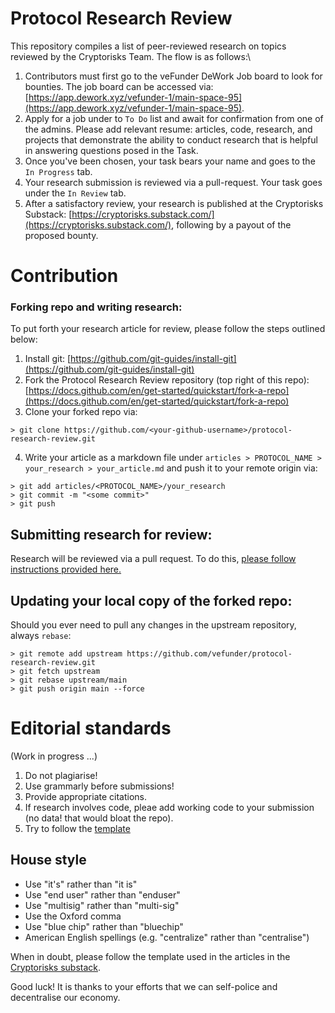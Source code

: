 # Protocol Research Review

This repository compiles a list of peer-reviewed research on topics reviewed by the Cryptorisks Team. The flow is as follows:\

1. Contributors must first go to the veFunder DeWork Job board to look for bounties. The job board can be accessed via: [https://app.dework.xyz/vefunder-1/main-space-95](https://app.dework.xyz/vefunder-1/main-space-95).
2. Apply for a job under to `To Do` list and await for confirmation from one of the admins. Please add relevant resume: articles, code, research, and projects that demonstrate the ability to conduct research that is helpful in answering questions posed in the Task.
3. Once you've been chosen, your task bears your name and goes to the `In Progress` tab.
4. Your research submission is reviewed via a pull-request. Your task goes under the `In Review` tab.
5. After a satisfactory review, your research is published at the Cryptorisks Substack: [https://cryptorisks.substack.com/](https://cryptorisks.substack.com/), following by a payout of the proposed bounty.

# Contribution

### Forking repo and writing research:

To put forth your research article for review, please follow the steps outlined below:

1. Install git: [https://github.com/git-guides/install-git](https://github.com/git-guides/install-git)
2. Fork the Protocol Research Review repository (top right of this repo): [https://docs.github.com/en/get-started/quickstart/fork-a-repo](https://docs.github.com/en/get-started/quickstart/fork-a-repo)
3. Clone your forked repo via:

```
> git clone https://github.com/<your-github-username>/protocol-research-review.git
```

4. Write your article as a markdown file under `articles > PROTOCOL_NAME > your_research > your_article.md` and push it to your remote origin via:

```
> git add articles/<PROTOCOL_NAME>/your_research
> git commit -m "<some commit>"
> git push
```

## Submitting research for review:

Research will be reviewed via a pull request. To do this, [please follow instructions provided here.](https://docs.github.com/en/pull-requests/collaborating-with-pull-requests/proposing-changes-to-your-work-with-pull-requests/creating-a-pull-request-from-a-fork)


## Updating your local copy of the forked repo:

Should you ever need to pull any changes in the upstream repository, always `rebase`:

```
> git remote add upstream https://github.com/vefunder/protocol-research-review.git
> git fetch upstream
> git rebase upstream/main
> git push origin main --force
```

# Editorial standards

(Work in progress ...)

1. Do not plagiarise!
2. Use grammarly before submissions!
3. Provide appropriate citations.
4. If research involves code, pleae add working code to your submission (no data! that would bloat the repo).
5. Try to follow the [template](https://github.com/vefunder/protocol-research-review/blob/main/admin/templates/Report_template.md)

## House style

* Use "it's" rather than "it is"
* Use "end user" rather than "enduser"
* Use "multisig" rather than "multi-sig"
* Use the Oxford comma 
* Use "blue chip" rather than "bluechip"
* American English spellings (e.g. "centralize" rather than "centralise")

When in doubt, please follow the template used in the articles in the [Cryptorisks substack](https://cryptorisks.substack.com/).

Good luck! It is thanks to your efforts that we can self-police and decentralise our economy.


